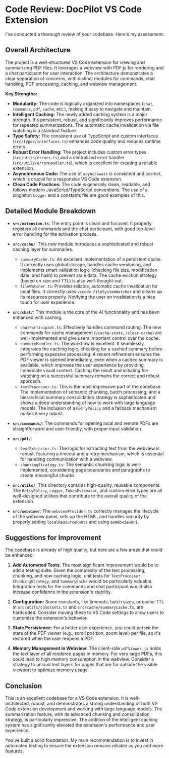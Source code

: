 # Code Review: DocPilot VS Code Extension

I've conducted a thorough review of your codebase. Here's my assessment:

## Overall Architecture

The project is a well-structured VS Code extension for viewing and summarizing PDF files. It leverages a webview with PDF.js for rendering and a chat participant for user interaction. The architecture demonstrates a clear separation of concerns, with distinct modules for commands, chat handling, PDF processing, caching, and webview management.

**Key Strengths:**

* **Modularity:** The code is logically organized into namespaces (`chat`, `commands`, `pdf`, `cache`, etc.), making it easy to navigate and maintain.
* **Intelligent Caching:** The newly added caching system is a major strength. It's persistent, robust, and significantly improves performance for repeated summarizations. The automatic cache invalidation via file watching is a standout feature.
* **Type Safety:** The consistent use of TypeScript and custom interfaces (`src/types/interfaces.ts`) enhances code quality and reduces runtime errors.
* **Robust Error Handling:** The project includes custom error types (`src/utils/errors.ts`) and a centralized error handler (`src/utils/errorHandler.ts`), which is excellent for creating a reliable extension.
* **Asynchronous Code:** The use of `async/await` is consistent and correct, which is crucial for a responsive VS Code extension.
* **Clean Code Practices:** The code is generally clean, readable, and follows modern JavaScript/TypeScript conventions. The use of a singleton `Logger` and a constants file are good examples of this.

## Detailed Module Breakdown

* **`src/extension.ts`**: The entry point is clean and focused. It properly registers all commands and the chat participant, with good top-level error handling for the activation process.

* **`src/cache/`**: This new module introduces a sophisticated and robust caching layer for summaries.
  * `summaryCache.ts`: An excellent implementation of a persistent cache. It correctly uses global storage, handles cache versioning, and implements smart validation logic (checking file size, modification date, and hash) to prevent stale data. The cache eviction strategy (based on size and TTL) is also well-thought-out.
  * `fileWatcher.ts`: Provides reliable, automatic cache invalidation for local files. It correctly uses `vscode.FileSystemWatcher` and cleans up its resources properly. Notifying the user on invalidation is a nice touch for user experience.

* **`src/chat/`**: This module is the core of the AI functionality and has been enhanced with caching.
  * `chatParticipant.ts`: Effectively handles command routing. The new commands for cache management (`/cache-stats`, `/clear-cache`) are well-implemented and give users important control over the cache.
  * `summaryHandler.ts`: The workflow is excellent. It seamlessly integrates the caching logic, checking for a cached summary before performing expensive processing. A recent refinement ensures the PDF viewer is opened immediately, even when a cached summary is available, which improves the user experience by providing immediate visual context. Caching the result and initiating file watching on a successful summary remains the correct and robust approach.
  * `textProcessor.ts`: This is the most impressive part of the codebase. The implementation of semantic chunking, batch processing, and a hierarchical summary consolidation strategy is sophisticated and shows a deep understanding of how to work with large language models. The inclusion of a `RetryPolicy` and a fallback mechanism makes it very robust.

* **`src/commands/`**: The commands for opening local and remote PDFs are straightforward and user-friendly, with proper input validation.

* **`src/pdf/`**:
  * `textExtractor.ts`: The logic for extracting text from the webview is robust, featuring a timeout and a retry mechanism, which is essential for handling communication with a webview.
  * `chunkingStrategy.ts`: The semantic chunking logic is well-implemented, considering page boundaries and paragraphs to create meaningful chunks.

* **`src/utils/`**: This directory contains high-quality, reusable components. The `RetryPolicy`, `Logger`, `TokenEstimator`, and custom error types are all well-designed utilities that contribute to the overall quality of the extension.

* **`src/webview/`**: The `webviewProvider.ts` correctly manages the lifecycle of the webview panel, sets up the HTML, and handles security by properly setting `localResourceRoots` and using `asWebviewUri`.

## Suggestions for Improvement

The codebase is already of high quality, but here are a few areas that could be enhanced:

1. **Add Automated Tests:** The most significant improvement would be to add a testing suite. Given the complexity of the text processing, chunking, and now caching logic, unit tests for `TextProcessor`, `ChunkingStrategy`, and `SummaryCache` would be particularly valuable. Integration tests for the commands and chat participant would also increase confidence in the extension's stability.

2. **Configuration:** Some constants, like timeouts, batch sizes, or cache TTL in `src/utils/constants.ts` and `src/cache/summaryCache.ts`, are hardcoded. Consider moving these to VS Code settings to allow users to customize the extension's behavior.

3. **State Persistence:** For a better user experience, you could persist the state of the PDF viewer (e.g., scroll position, zoom level) per file, so it's restored when the user reopens a PDF.

4. **Memory Management in Webview:** The client-side `pdfViewer.js` holds the text layer of all rendered pages in memory. For very large PDFs, this could lead to high memory consumption in the webview. Consider a strategy to unload text layers for pages that are far outside the visible viewport to optimize memory usage.

## Conclusion

This is an excellent codebase for a VS Code extension. It is well-architected, robust, and demonstrates a strong understanding of both VS Code extension development and working with large language models. The summarization feature, with its advanced chunking and consolidation strategy, is particularly impressive. The addition of the intelligent caching system has significantly elevated the extension's performance and user experience.

You've built a solid foundation. My main recommendation is to invest in automated testing to ensure the extension remains reliable as you add more features.
